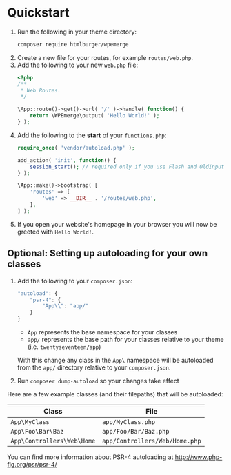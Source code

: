 # Quickstart

1. Run the following in your theme directory:
    ```bash
    composer require htmlburger/wpemerge
    ```
2. Create a new file for your routes, for example `routes/web.php`.
3. Add the following to your new `web.php` file:
    ```php
    <?php
    /**
     * Web Routes.
     */

    \App::route()->get()->url( '/' )->handle( function() {
        return \WPEmerge\output( 'Hello World!' );
    } );
    ```
4. Add the following to the **start** of your `functions.php`:
    ```php
    require_once( 'vendor/autoload.php' );
 
    add_action( 'init', function() {
        session_start(); // required only if you use Flash and OldInput
    } );

    \App::make()->bootstrap( [
        'routes' => [
            'web' => __DIR__ . '/routes/web.php',
        ],
    ] );
    ```
5. If you open your website's homepage in your browser you will now be greeted with `Hello World!`.

## Optional: Setting up autoloading for your own classes

1. Add the following to your `composer.json`:
    ```js
    "autoload": {
        "psr-4": {
            "App\\": "app/"
        }
    }
    ```
    - `App` represents the base namespace for your classes
    - `app/` represents the base path for your classes relative to your theme (i.e. `twentyseventeen/app`)

    With this change any class in the `App\` namespace will be autoloaded from the `app/` directory relative to your `composer.json`.
2. Run `composer dump-autoload` so your changes take effect

Here are a few example classes (and their filepaths) that will be autoloaded:

| Class                        | File                           |
|----------------------------- |------------------------------- |
| `App\MyClass`                | `app/MyClass.php`              |
| `App\Foo\Bar\Baz`            | `app/Foo/Bar/Baz.php`          |
| `App\Controllers\Web\Home`   | `app/Controllers/Web/Home.php` |


You can find more information about PSR-4 autoloading at http://www.php-fig.org/psr/psr-4/
